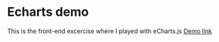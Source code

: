 # Echarts demo
This is the front-end excercise where I played with eCharts.js
[Demo link](https://70n4djh.github.io/tonydjh.demo.github.com/)
